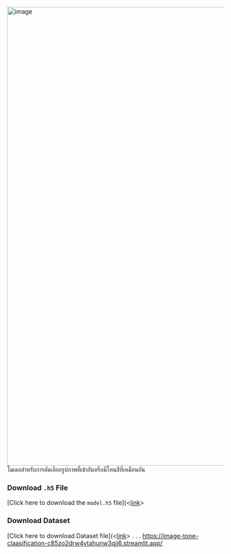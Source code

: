 <img width="1064" alt="image" src="https://github.com/user-attachments/assets/eb48dd4a-7804-48c7-809b-6e5b1ae05ed1">โมเดลสำหรับการคัดเลือกรูปภาพที่เข้ากันหรือมีโทนสีที่เหมือนกัน
### Download `.h5` File
[Click here to download the `model.h5` file](<[link](https://drive.google.com/file/d/16pdmFNxpeSWFfstRNruznuap6n6gbPpZ/view?usp=drive_link)>
### Download Dataset
[Click here to download Dataset file](<[link](https://drive.google.com/drive/folders/12L0DHrqGwy5umMA_3LLAoX_IElRjXctY?usp=drive_link)>
.
.
.
https://image-tone-claasification-c85zo2drw4vtahunw3qjj6.streamlit.app/ 
